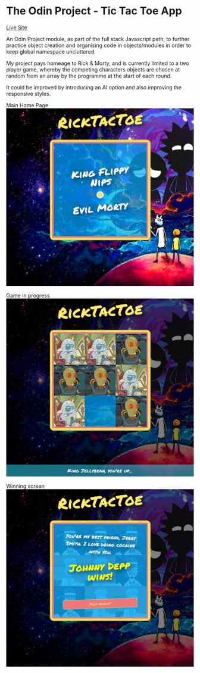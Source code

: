 # The Odin Project - Tic Tac Toe App 

[Live Site](https://danphillipsuk.github.io/ricktactoe/)

An Odin Project module, as part of the full stack Javascript path, to further practice object creation and organising code in objects/modules in order to keep global namespace uncluttered.

My project pays homeage to Rick & Morty, and is currently limited to a two player game, whereby the competing characters objects are chosen at random from an array by the programme at the start of each round.

It could be improved by introducing an AI option and also improving the responsive styles.

Main Home Page
![Main game homepage view](/images/main.png?raw=true "Home Page")

Game in progress
![Game in progress](/images/gameinprogress.png?raw=true "Game view")

Winning screen
![Winning screen and reset button](/images/winningscreen.png?raw=true "Winning screen and reset button")